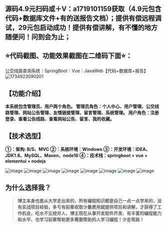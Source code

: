 ## 源码4.9元扫码或＋V：a1719101159获取（4.9元包含代码+数据库文件+有的送报告文档）；提供有偿远程调试，29元包启动成功！提供有偿讲解，有不懂的地方随便问！问到会为止；
## ⭐代码截图、功能效果截图在二维码下面⭐：
公交线路查询系统｜SpringBoot｜Vue｜JavaWeb【代码+数据库+报告】
![1734923090201](https://github.com/user-attachments/assets/e3f306ab-624c-4fce-920b-fc1eccfd8de5)

## 【功能介绍】
**本系统包含管理员、用户两个角色。
管理员角色：个人中心、用户管理、公交线路管理、网站公告管理、友情链接管理、留言管理、系统管理。
用户角色：注册登录、查看公告线路、查看网站公告、留言、我的收藏。**
## 【技术选型】
**①：架构: B/S、MVC
②：系统环境：Windows
③：开发环境：IDEA、JDK1.8、MySQL、Maven、node16
④：技术栈：springboot + vue + elementui + nodejs**

![image](https://github.com/user-attachments/assets/c04042b9-9e0c-4464-8179-4b66e0db19a7)
![image](https://github.com/user-attachments/assets/2f815d93-eadc-4f01-a3fd-33a5584dae83)
![image](https://github.com/user-attachments/assets/3fde2507-cdc3-4084-a780-aa083e645233)
![image](https://github.com/user-attachments/assets/606cb086-16a6-4faf-af6a-64a773cbeeba)
![image](https://github.com/user-attachments/assets/08a2b16a-66a6-49f4-805f-bf2faa1fc485)
![image](https://github.com/user-attachments/assets/4fe444fc-2667-4cdb-8bdf-4f9ceda2023f)
![image](https://github.com/user-attachments/assets/5298ee87-5df7-413c-8e01-d54324ead525)
![image](https://github.com/user-attachments/assets/5b90b7ae-da61-4f42-a3aa-a8d78a74ac15)

## 为什么选择我？

> **博主本身也是从大学走出来的，所有编程知识都是自己一点一点学来的，没有实战项目经验，多亏有前辈收取少量费用就提供项目和讲解，才获得了工作机会，吃水不忘挖井人，博主现在从事开发软件开发、有丰富的编程能力和水平、也学习前辈帮助更多需要帮助的人学习编程！少走弯路！**
